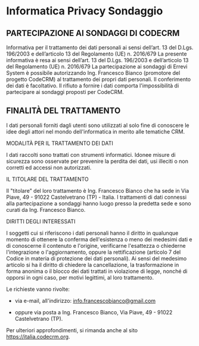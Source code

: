# Informatica Privacy Sondaggio

## PARTECIPAZIONE AI SONDAGGI DI CODECRM

Informativa per il trattamento dei dati personali ai sensi dell’art. 13 del D.Lgs. 196/2003 e dell’articolo 13 del Regolamento (UE) n. 2016/679
La presente informativa è resa ai sensi dell’art. 13 del D.Lgs. 196/2003 e dell’articolo 13 del Regolamento (UE) n. 2016/679
La partecipazione ai sondaggi di Errevi System è possibile autorizzando Ing. Francesco Bianco (promotore del progetto CodeCRM) 
al trattamento dei propri dati personali. Il conferimento dei dati è facoltativo. 
Il rifiuto a fornire i dati comporta l'impossibilità di partecipare ai sondaggi proposti per CodeCRM. 

## FINALITÀ DEL TRATTAMENTO

I dati personali forniti dagli utenti sono utilizzati 
al solo fine di conoscere le idee degli attori nel mondo dell'informatica in merito alle tematiche CRM.

MODALITÀ PER IL TRATTAMENTO DEI DATI

I dati raccolti sono trattati con strumenti informatici. 
Idonee misure di sicurezza sono osservate per prevenire la perdita dei dati, usi illeciti o non corretti ed accessi non autorizzati.

IL TITOLARE DEL TRATTAMENTO

Il "titolare" del loro trattamento è Ing. Francesco Bianco che ha sede in Via Piave, 49 - 91022 Castelvetrano (TP) - Italia. 
I trattamenti di dati connessi alla partecipazione a sondaggi hanno luogo presso la predetta sede e sono curati da Ing. Francesco Bianco. 

DIRITTI DEGLI INTERESSATI

I soggetti cui si riferiscono i dati personali hanno il diritto in qualunque momento 
di ottenere la conferma dell'esistenza o meno dei medesimi dati e di conoscerne il contenuto e l'origine, 
verificarne l'esattezza o chiederne l'integrazione o l'aggiornamento, 
oppure la rettificazione (articolo 7 del Codice in materia di protezione dei dati personali). 
Ai sensi del medesimo articolo si ha il diritto di chiedere la cancellazione, 
la trasformazione in forma anonima o il blocco dei dati trattati in violazione di legge, 
nonché di opporsi in ogni caso, per motivi legittimi, al loro trattamento.

Le richieste vanno rivolte: 

- via e-mail, all'indirizzo: info.francescobianco@gmail.com

- oppure via posta a Ing. Francesco Bianco, Via Piave, 49 - 91022 Castelvetrano (TP). 

Per ulteriori approfondimenti, si rimanda anche al sito https://italia.codecrm.org.
